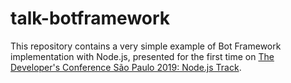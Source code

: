# talk-botframework

This repository contains a very simple example of Bot Framework implementation with Node.js, presented for the first time on [The Developer's Conference São Paulo 2019: Node.js Track](http://www.thedevelopersconference.com.br/tdc/2019/saopaulo/trilha-node-js).
